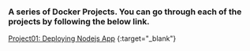 ### A series of Docker Projects. You can go through each of the projects by following the below link.  



[Project01: Deploying Nodejs App](https://github.com/saeedalig/todo-nodejs-app.git) {:target="_blank"}
